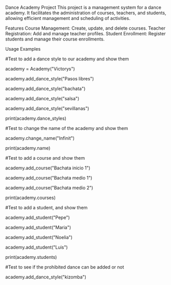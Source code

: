 Dance Academy Project
This project is a management system for a dance academy. It facilitates the administration of courses, teachers, and students, allowing efficient management and scheduling of activities.

Features
Course Management: Create, update, and delete courses.
Teacher Registration: Add and manage teacher profiles.
Student Enrollment: Register students and manage their course enrollments.



Usage Examples

#Test to add a dance style to our academy and show them

academy = Academy("Victorys")

academy.add_dance_style("Pasos libres")

academy.add_dance_style("bachata")

academy.add_dance_style("salsa")

academy.add_dance_style("sevillanas")

print(academy.dance_styles)

#Test to change the name of the academy and show them

academy.change_name("Infinit")

print(academy.name)

#Test to add a course and show them

academy.add_course("Bachata inicio 1")

academy.add_course("Bachata medio 1")

academy.add_course("Bachata medio 2")

print(academy.courses)

#Test to add a student, and show them

academy.add_student("Pepe")

academy.add_student("Maria")

academy.add_student("Noelia")

academy.add_student("Luis")

print(academy.students)

#Test to see if the prohibited dance can be added or not

academy.add_dance_style("kizomba")
